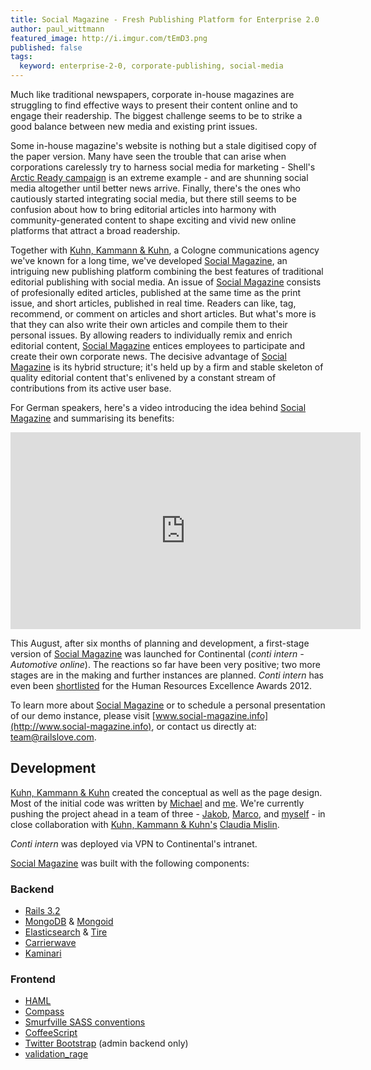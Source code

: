```yaml
---
title: Social Magazine - Fresh Publishing Platform for Enterprise 2.0
author: paul_wittmann
featured_image: http://i.imgur.com/tEmD3.png
published: false
tags:
  keyword: enterprise-2-0, corporate-publishing, social-media
---
```


Much like traditional newspapers, corporate in-house magazines are struggling to find effective ways to present their content online and to engage their readership. The biggest challenge seems to be to strike a good balance between new media and existing print issues.

Some in-house magazine's website is nothing but a stale digitised copy of the paper version. Many have seen the trouble that can arise when corporations carelessly try to harness social media for marketing - Shell's [Arctic Ready campaign](http://arcticready.com/social/gallery) is an extreme example - and are shunning social media altogether until better news arrive. Finally, there's the ones who cautiously started integrating social media, but there still seems to be confusion about how to bring editorial articles into harmony with community-generated content to shape exciting and vivid new online platforms that attract a broad readership.

Together with [Kuhn, Kammann &amp; Kuhn](http://www.kkundk.de), a Cologne communications agency we've known for a long time, we've developed [Social Magazine](http://www.social-magazine.info), an intriguing new publishing platform combining the best features of traditional editorial publishing with social media.
An issue of [Social Magazine](http://www.social-magazine.info) consists of profesionally edited articles, published at the same time as the print issue, and short articles, published in real time. Readers can like, tag, recommend, or comment on articles and short articles. But what's more is that they can also write their own articles and compile them to their personal issues. By allowing readers to individually remix and enrich editorial content, [Social Magazine](http://www.social-magazine.info) entices employees to participate and create their own corporate news. The decisive advantage of [Social Magazine](http://www.social-magazine.info) is its hybrid structure; it's held up by a firm and stable skeleton of quality editorial content that's enlivened by a constant stream of contributions from its active user base.

For German speakers, here's a video introducing the idea behind [Social Magazine](http://www.social-magazine.info) and summarising its benefits:
<iframe width="560" height="315" src="http://www.youtube.com/embed/1dzbhKD3x3E" frameborder="0" allowfullscreen></iframe>

This August, after six months of planning and development, a first-stage version of [Social Magazine](http://www.social-magazine.info) was launched for Continental (_conti intern - Automotive online_). The reactions so far have been very positive; two more stages are in the making and further instances are planned. _Conti intern_ has even been [shortlisted](http://www.hr-excellence-awards.de/shortlist) for the Human Resources Excellence Awards 2012.

To learn more about [Social Magazine](http://www.social-magazine.info) or to schedule a personal presentation of our demo instance, please visit [www.social-magazine.info](http://www.social-magazine.info), or contact us directly at: [team@railslove.com](mailto:team@railslove.com).


Development
-----------

[Kuhn, Kammann &amp; Kuhn](http://www.kkundk.de) created the conceptual as well as the page design. Most of the initial code was written by [Michael](http://railslove.com/team/michael_bumann) and [me](http://railslove.com/team/paul_wittmann). We're currently pushing the project ahead in a team of three - [Jakob](http://www.railslove.com/team/jakob_hilden), [Marco](http://www.railslove.com/team/marco_schaden), and [myself](http://railslove.com/team/paul_wittmann) - in close collaboration with [Kuhn, Kammann &amp; Kuhn's](http://www.kkundk.de) [Claudia Mislin](http://www.kkundk.de/page/92-claudia-mislin).

_Conti intern_ was deployed via VPN to Continental's intranet.

[Social Magazine](http://www.social-magazine.info) was built with the following components:

### Backend
* [Rails 3.2](http://rubyonrails.org)
* [MongoDB](http://www.mongodb.org) &amp; [Mongoid](http://two.mongoid.org)
* [Elasticsearch](http://www.elasticsearch.org) &amp; [Tire](https://github.com/karmi/tire)
* [Carrierwave](https://github.com/jnicklas/carrierwave)
* [Kaminari](https://github.com/amatsuda/kaminari)

### Frontend
* [HAML](http://haml.info)
* [Compass](http://compass-style.org)
* [Smurfville SASS conventions](https://github.com/railslove/smurfville)
* [CoffeeScript](http://coffeescript.org)
* [Twitter Bootstrap](http://twitter.github.com/bootstrap) (admin backend only)
* [validation_rage](https://github.com/bumi/validation_rage)

